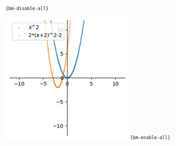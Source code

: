 `{bm-disable-all}`

![Graph(s) of x^2,2*(x+2)^2-2](calculus_72608bf5c83bc2971ddf0d4043bc56c2.png)
`{bm-enable-all}`

